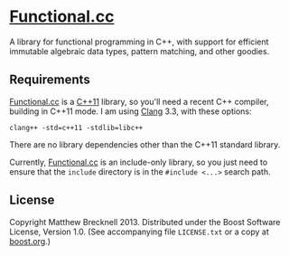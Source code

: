 
# [Functional.cc][]

A library for functional programming in C++, with support for efficient
immutable algebraic data types, pattern matching, and other goodies.

[Functional.cc]: http://functional.cc/

## Requirements

[Functional.cc][] is a [C++11][] library, so you'll need a recent C++ compiler,
building in C++11 mode. I am using [Clang][] 3.3, with these options:

    clang++ -std=c++11 -stdlib=libc++

There are no library dependencies other than the C++11 standard library.

[C++11]: http://en.wikipedia.org/wiki/C++11
[Clang]: http://clang.llvm.org/

Currently, [Functional.cc][] is an include-only library, so you just need to
ensure that the `include` directory is in the `#include <...>` search path.

## License

Copyright Matthew Brecknell 2013. Distributed under the Boost Software License,
Version 1.0. (See accompanying file `LICENSE.txt` or a copy at [boost.org][].)

[boost.org]: http://www.boost.org/LICENSE_1_0.txt

